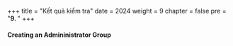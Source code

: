 +++
title = "Kết quả kiểm tra"
date = 2024
weight = 9
chapter = false
pre = "<b>9. </b>"
+++

#### Creating an Admininistrator Group
